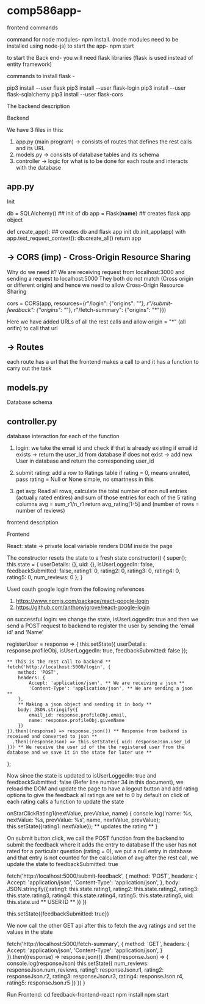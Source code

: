# comp586app-



frontend commands

command for node modules- npm install. (node modules need to be installed using node-js)
to start the app- npm start

to start the Back end- you will need flask libraries (flask is used instead of entity framework)

commands to install flask -

  pip3 install --user flask
  pip3 install --user flask-login
  pip3 install --user flask-sqlalchemy
  pip3 install --user flask-cors
  



The backend description 


Backend

We have 3 files in this:
1. app.py (main program) -> consists of routes that defines the rest calls and its URL
2. models.py -> consists of database tables and its schema
3. controller -> logic for what is to be done for each route and interacts with the database


app.py
--------------
Init

db = SQLAlchemy() 		## init of db 
app = Flask(__name__)	## creates flask app object

def create_app():    	## creates db and flask app init
    db.init_app(app)
    with app.test_request_context():
        db.create_all()
    return app



-> CORS (imp) - Cross-Origin Resource Sharing
------------
Why do we need it?
We are receiving request from localhost:3000 and sending a request to localhost:5000
They both do not match (Cross origin or different origin) and hence we need to allow Cross-Origin Resource Sharing

cors = CORS(app, resources={r"/login": {"origins": "*"}, r"/submit-feedback": {"origins": "*"}, r"/fetch-summary": {"origins": "*"}})

Here we have added URLs of all the rest calls and allow origin = "*" (all orifin) to call that url


-> Routes
-----------
each route has a url that the frontend makes a call to and it has a function to carry out the task





models.py
------------
Database schema




controller.py
-------------
database interaction for each of the function

1. login: we take the email id and check if that is already existing
if email id exists -> return the user_id from database
if does not exist -> add new User in database and return the corresponding user_id


2. submit rating: add a row to Ratings table
if rating = 0, means unrated, pass rating = Null or None
simple, no smartness in this


3. get avg:
Read all rows, calculate the total number of non null entries (actually rated entires) and sum of those entries for each of the 5 rating columns
avg = sum_r1/n_r1
return avg_rating[1-5] and (number of rows = number of reviews)









frontend description

Frontend

React:
state -> private local variable
renders DOM inside the page

The constructor resets the state to a fresh state
constructor() {
	super();
	this.state = {
		userDetails: {},
		uid: {},
		isUserLoggedIn: false,
		feedbackSubmitted: false,
		rating1: 0,
		rating2: 0,
		rating3: 0,
		rating4: 0,
		rating5: 0,
		num_reviews: 0
	};
}


Used oauth google login from the following references
1. https://www.npmjs.com/package/react-google-login
2. https://github.com/anthonyjgrove/react-google-login

on successful login:
we change the state, isUserLoggedIn: true
and then we send a POST request to backend to register the user by sending the 'email id' and 'Name'

registerUser = response => {
	this.setState({ userDetails: response.profileObj, isUserLoggedIn: true, feedbackSubmitted: false });

	** This is the rest call to backend **
	fetch('http://localhost:5000/login', {
		method: 'POST',
		headers: {
			Accept: 'application/json', ** We are receiving a json **
			'Content-Type': 'application/json', ** We are sending a json **
		},
		** Making a json object and sending it in body **
		body: JSON.stringify({
			email_id: response.profileObj.email,
			name: response.profileObj.givenName
		})
	}).then((response) => response.json()) ** Response from backend is received and converted to json **
	  .then((responseJson) => this.setState({ uid: responseJson.user_id })) ** We receive the user id of the the registered user from the database and we save it in the state for later use **
};


Now since the state is updated to isUserLoggedIn: true and feedbackSubmitted: false (Refer line number 34 in this document), we reload the DOM and update the page to have a logout button and add rating options to give the feedback
all ratings are set to 0 by default
on click of each rating calls a function to update the state 

onStarClickRating1(nextValue, prevValue, name) {
	console.log('name: %s, nextValue: %s, prevValue: %s', name, nextValue, prevValue);
	this.setState({rating1: nextValue}); ** updates the rating **
}


On submit button click, we call the POST function from the backend to submit the feedback where it adds the entry to database
If the user has not rated for a particular question (rating = 0), we put a null entry in database and that entry is not counted for the calculation of avg
after the rest call, we update the state to feedbackSubmitted: true

fetch('http://localhost:5000/submit-feedback', {
    method: 'POST',
    headers: {
        Accept: 'application/json',
        'Content-Type': 'application/json',
    },
    body: JSON.stringify({
        rating1: this.state.rating1,
        rating2: this.state.rating2,
        rating3: this.state.rating3,
        rating4: this.state.rating4,
        rating5: this.state.rating5,
        uid: this.state.uid ** USER ID **
    })
})

this.setState({feedbackSubmitted: true})

We now call the other GET api after this to fetch the avg ratings and set the values in the state

fetch('http://localhost:5000/fetch-summary', {
    method: 'GET',
    headers: {
        Accept: 'application/json',
        'Content-Type': 'application/json',
    }
}).then((response) => response.json())
  .then((responseJson) => {
    console.log(responseJson)
    this.setState({
        num_reviews: responseJson.num_reviews,
        rating1: responseJson.r1,
        rating2: responseJson.r2,
        rating3: responseJson.r3,
        rating4: responseJson.r4,
        rating5: responseJson.r5
    })
  })
}





Run Frontend:
cd feedback-frontend-react
npm install
npm start
